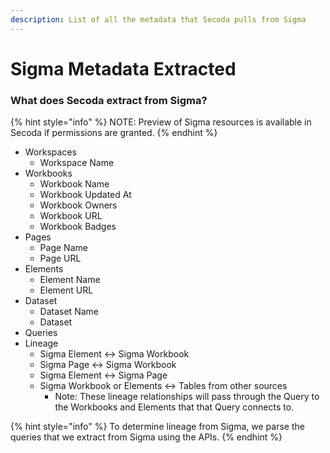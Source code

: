 ```yaml
---
description: List of all the metadata that Secoda pulls from Sigma
---
```


# Sigma Metadata Extracted

### What does Secoda extract from Sigma?

{% hint style="info" %}
NOTE: Preview of Sigma resources is available in Secoda if permissions are granted.&#x20;
{% endhint %}

* Workspaces
  * Workspace Name
* Workbooks
  * Workbook Name
  * Workbook Updated At
  * Workbook Owners
  * Workbook URL
  * Workbook Badges
* Pages
  * Page Name
  * Page URL
* Elements
  * Element Name
  * Element URL
* Dataset
  * Dataset Name
  * Dataset
* Queries
* Lineage
  * Sigma Element <-> Sigma Workbook
  * Sigma Page <-> Sigma Workbook
  * Sigma Element <-> Sigma Page
  * Sigma Workbook or Elements <-> Tables from other sources
    * Note: These lineage relationships will pass through the Query to the Workbooks and Elements that that Query connects to.&#x20;

{% hint style="info" %}
To determine lineage from Sigma, we parse the queries that we extract from Sigma using the APIs.&#x20;
{% endhint %}
